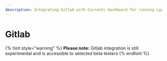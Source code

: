 ```yaml
---
description: Integrating Gitlab with Currents dashboard for running cypress tests
---
```


# Gitlab

{% hint style="warning" %}
**Please note:** Gitlab integration is still experimental and is accessible to selected beta testers
{% endhint %}

